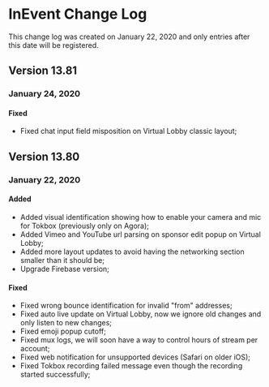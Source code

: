 # InEvent Change Log

This change log was created on January 22, 2020 and only entries after this date will be registered.

## Version 13.81

### January 24, 2020

#### Fixed
- Fixed chat input field misposition on Virtual Lobby classic layout;

## Version 13.80

### January 22, 2020

#### Added
- Added visual identification showing how to enable your camera and mic for Tokbox (previously only on Agora);
- Added Vimeo and YouTube url parsing on sponsor edit popup on Virtual Lobby;
- Added more layout updates to avoid having the networking section smaller than it should be;
- Upgrade Firebase version;

#### Fixed
- Fixed wrong bounce identification for invalid "from" addresses;
- Fixed auto live update on Virtual Lobby, now we ignore old changes and only listen to new changes;
- Fixed emoji popup cutoff;
- Fixed mux logs, we will soon have a way to control hours of stream per account;
- Fixed web notification for unsupported devices (Safari on older iOS);
- Fixed Tokbox recording failed message even though the recording started successfully;